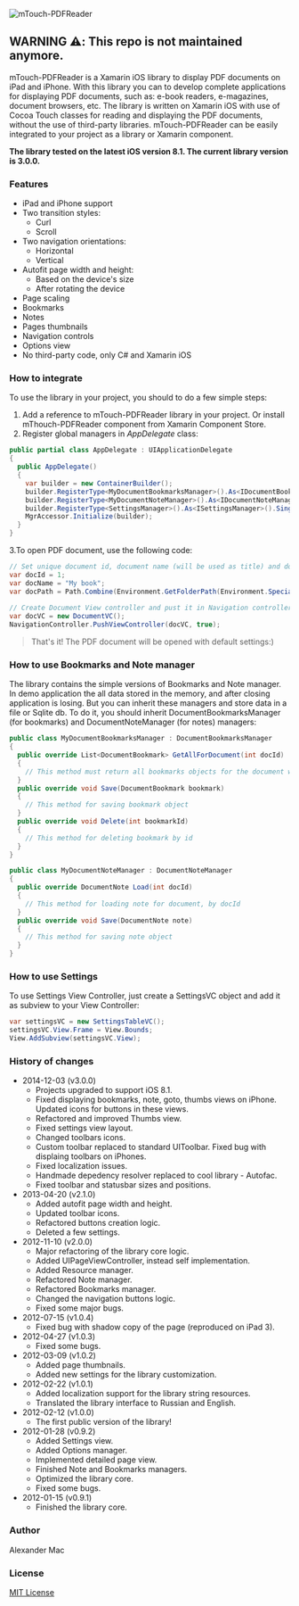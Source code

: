 ![mTouch-PDFReader](https://github.com/AlexanderMac/mTouch-PDFReader/blob/master/Images/header-logo.gif)

## WARNING :warning:: This repo is not maintained anymore.

mTouch-PDFReader is a Xamarin iOS library to display PDF documents on iPad and iPhone. With this library you can to develop complete applications for displaying PDF documents, such as: e-book readers, e-magazines, document browsers, etc. The library is written on Xamarin iOS with use of Cocoa Touch classes for reading and displaying the PDF documents, without the use of third-party libraries. mTouch-PDFReader can be easily integrated to your project as a library or Xamarin component.

**The library tested on the latest iOS version 8.1.
The current library version is 3.0.0.**

### Features
* iPad and iPhone support
* Two transition styles:
  * Curl
  * Scroll
* Two navigation orientations:
  * Horizontal
  * Vertical
* Autofit page width and height:
  * Based on the device's size
  * After rotating the device
* Page scaling
* Bookmarks
* Notes
* Pages thumbnails
* Navigation controls
* Options view
* No third-party code, only C# and Xamarin iOS

### How to integrate
To use the library in your project, you should to do a few simple steps:
1. Add a reference to mTouch-PDFReader library in your project. Or install mThouch-PDFReader component from Xamarin Component Store.
2. Register global managers in *AppDelegate* class:
```c#
public partial class AppDelegate : UIApplicationDelegate 
{   
  public AppDelegate()
  {
    var builder = new ContainerBuilder();
    builder.RegisterType<MyDocumentBookmarksManager>().As<IDocumentBookmarksManager>().SingleInstance();
    builder.RegisterType<MyDocumentNoteManager>().As<IDocumentNoteManager>().SingleInstance();
    builder.RegisterType<SettingsManager>().As<ISettingsManager>().SingleInstance();
    MgrAccessor.Initialize(builder);
  }
}
```
3.To open PDF document, use the following code:
```c#
// Set unique document id, document name (will be used as title) and document full file path
var docId = 1;
var docName = "My book";
var docPath = Path.Combine(Environment.GetFolderPath(Environment.SpecialFolder.Personal), "MyBook.pdf");
  
// Create Document View controller and pust it in Navigation controller, for example 
var docVC = new DocumentVC();   
NavigationController.PushViewController(docVC, true);
```

> That's it! The PDF document will be opened with default settings:)

### How to use Bookmarks and Note manager
The library contains the simple versions of Bookmarks and Note manager. In demo application the all data stored in the memory, and after closing application is losing. But you can inherit these managers and store data in a file or Sqlite db. To do it, you should inherit DocumentBookmarksManager (for bookmarks) and DocumentNoteManager (for notes) managers:
```c#
public class MyDocumentBookmarksManager : DocumentBookmarksManager
{
  public override List<DocumentBookmark> GetAllForDocument(int docId)
  {
    // This method must return all bookmarks objects for the document with id=docId
  }
  public override void Save(DocumentBookmark bookmark)
  {
    // This method for saving bookmark object
  }
  public override void Delete(int bookmarkId)
  {
    // This method for deleting bookmark by id
  }
}

public class MyDocumentNoteManager : DocumentNoteManager
{
  public override DocumentNote Load(int docId)
  {
    // This method for loading note for document, by docId
  }
  public override void Save(DocumentNote note)
  {
    // This method for saving note object
  }
}
```

### How to use Settings
To use Settings View Controller, just create a SettingsVC object and add it as subview to your View Controller:
```c#
var settingsVC = new SettingsTableVC();
settingsVC.View.Frame = View.Bounds;
View.AddSubview(settingsVC.View);
```

### History of changes
- 2014-12-03 (v3.0.0)
  - Projects upgraded to support iOS 8.1.
  - Fixed displaying bookmarks, note, goto, thumbs views on iPhone. Updated icons for buttons in these views.
  - Refactored and improved Thumbs view.
  - Fixed settings view layout.
  - Changed toolbars icons.
  - Custom toolbar replaced to standard UIToolbar. Fixed bug with displaing toolbars on iPhones. 
  - Fixed localization issues.
  - Handmade depedency resolver replaced to cool library - Autofac.
  - Fixed toolbar and statusbar sizes and positions.
- 2013-04-20 (v2.1.0)
  - Added autofit page width and height.
  - Updated toolbar icons.
  - Refactored buttons creation logic.
  - Deleted a few settings.
- 2012-11-10 (v2.0.0)
  - Major refactoring of the library core logic.
  - Added UIPageViewController, instead self implementation.
  - Added Resource manager.
  - Refactored Note manager.
  - Refactored Bookmarks manager.
  - Changed the navigation buttons logic.
  - Fixed some major bugs.
- 2012-07-15 (v1.0.4)
  - Fixed bug with shadow copy of the page (reproduced on iPad 3).
- 2012-04-27 (v1.0.3)
  - Fixed some bugs.
- 2012-03-09 (v1.0.2)
  - Added page thumbnails.
  - Added new settings for the library customization.
- 2012-02-22 (v1.0.1)
  - Added localization support for the library string resources.
  - Translated the library interface to Russian and English.
- 2012-02-12 (v1.0.0)
  - The first public version of the library!
- 2012-01-28 (v0.9.2)
  - Added Settings view.
  - Added Options manager.
  - Implemented detailed page view.
  - Finished Note and Bookmarks managers.
  - Optimized the library core.
  - Fixed some bugs.
- 2012-01-15 (v0.9.1)
  - Finished the library core.

### Author
Alexander Mac

### License
[MIT License](license.md)
